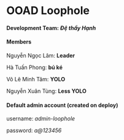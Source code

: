 # OOAD Loophole

#### Development Team: **_Đệ thầy Hạnh_**

#### **Members**

Nguyễn Ngọc Lâm: **Leader**

Hà Tuấn Phong: **bú ké**

Võ Lê Minh Tâm: **YOLO**

Nguyễn Xuân Tùng: **Less YOLO**

#### Default admin account (created on deploy)

username: _admin-loophole_

password: _a@123456_